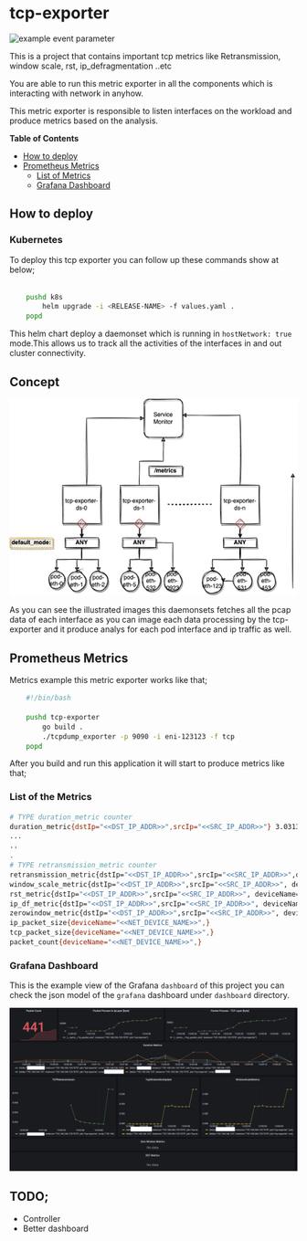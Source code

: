 # tcp-exporter

![example event parameter](https://github.com/WoodProgrammer/tcp-exporter/actions/workflows/build.yaml/badge.svg?event=push)

This is a project that contains important tcp metrics like Retransmission, window scale, rst, ip_defragmentation ..etc 

You are able to run this metric exporter in all the components which is interacting with network in anyhow.

This metric exporter is responsible to listen interfaces on the workload and produce metrics based on the analysis.

**Table of Contents**

- [How to deploy](#how-to-deploy)
- [Prometheus Metrics](#prometheus-metrics)
    - [List of Metrics](#list-of-metrics)
    - [Grafana Dashboard](#grafana-dashboard)


## How to deploy

### Kubernetes

To deploy this tcp exporter you can follow up these commands show at below;

```sh

    pushd k8s
        helm upgrade -i <RELEASE-NAME> -f values.yaml .
    popd

```
This helm chart deploy a daemonset which is running in `hostNetwork: true` mode.This allows us to track all the activities of the interfaces in and out cluster connectivity. 

## Concept

<img src="./img/design.png"></img>

As you can see the illustrated images this daemonsets fetches all the pcap data of each interface as you can image each data processing by the tcp-exporter and it produce analys for each pod interface and ip traffic as well.

## Prometheus Metrics

Metrics example this metric exporter works like that;

```sh
    #!/bin/bash

    pushd tcp-exporter
        go build .
        ./tcpdump_exporter -p 9090 -i eni-123123 -f tcp
    popd
```

After you build and run this application it will start to produce metrics like that;

### List of the Metrics

```sh
# TYPE duration_metric counter
duration_metric{dstIp="<<DST_IP_ADDR>>",srcIp="<<SRC_IP_ADDR>>"} 3.0313016523275064e+18
...
..
.
# TYPE retransmission_metric counter
retransmission_metric{dstIp="<<DST_IP_ADDR>>",srcIp="<<SRC_IP_ADDR>>",deviceName="<<NET_DEVICE_NAME>>" } 12
window_scale_metric{dstIp="<<DST_IP_ADDR>>",srcIp="<<SRC_IP_ADDR>>", deviceName="<<NET_DEVICE_NAME>>",} 5.0
rst_metric{dstIp="<<DST_IP_ADDR>>",srcIp="<<SRC_IP_ADDR>>", deviceName="<<NET_DEVICE_NAME>>",} 3.0
ip_df_metric{dstIp="<<DST_IP_ADDR>>",srcIp="<<SRC_IP_ADDR>>", deviceName="<<NET_DEVICE_NAME>>",} 1.2
zerowindow_metric{dstIp="<<DST_IP_ADDR>>",srcIp="<<SRC_IP_ADDR>>", deviceName="<<NET_DEVICE_NAME>>",} 0.0
ip_packet_size{deviceName="<<NET_DEVICE_NAME>>",}
tcp_packet_size{deviceName="<<NET_DEVICE_NAME>>",}
packet_count{deviceName="<<NET_DEVICE_NAME>>",}
```

### Grafana Dashboard

This is the example view of the Grafana `dashboard` of this project you can check the json model of the `grafana` dashboard under `dashboard` directory.


<img src="./img/dashboard.png"></img>


## TODO;

* Controller
* Better dashboard